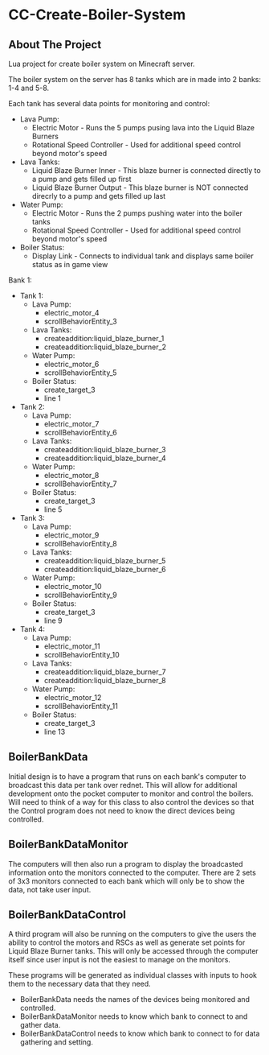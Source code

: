 # CC-Create-Boiler-System

## About The Project
Lua project for create boiler system on Minecraft server.

The boiler system on the server has 8 tanks which are in made into 2 banks: 1-4 and 5-8.

Each tank has several data points for monitoring and control:
 - Lava Pump:
   - Electric Motor - Runs the 5 pumps pusing lava into the Liquid Blaze Burners
   - Rotational Speed Controller - Used for additional speed control beyond motor's speed
 - Lava Tanks:
   - Liquid Blaze Burner Inner - This blaze burner is connected directly to a pump and gets filled up first
   - Liquid Blaze Burner Output - This blaze burner is NOT connected direcrly to a pump and gets filled up last
 - Water Pump:
   - Electric Motor - Runs the 2 pumps pushing water into the boiler tanks
   - Rotational Speed Controller - Used for additional speed control beyond motor's speed
 - Boiler Status:
   - Display Link - Connects to individual tank and displays same boiler status as in game view

Bank 1:
 - Tank 1:
   - Lava Pump:
     - electric_motor_4
     - scrollBehaviorEntity_3
   - Lava Tanks:
     - createaddition:liquid_blaze_burner_1
     - createaddition:liquid_blaze_burner_2
   - Water Pump:
     - electric_motor_6
     - scrollBehaviorEntity_5
   - Boiler Status:
     - create_target_3 
     - line 1
 - Tank 2:
   - Lava Pump:
     - electric_motor_7
     - scrollBehaviorEntity_6
   - Lava Tanks:
     - createaddition:liquid_blaze_burner_3
     - createaddition:liquid_blaze_burner_4
   - Water Pump:
     - electric_motor_8
     - scrollBehaviorEntity_7
   - Boiler Status:
     - create_target_3
     - line 5
 - Tank 3:
   - Lava Pump:
     - electric_motor_9
     - scrollBehaviorEntity_8
   - Lava Tanks:
     - createaddition:liquid_blaze_burner_5
     - createaddition:liquid_blaze_burner_6
   - Water Pump:
     - electric_motor_10
     - scrollBehaviorEntity_9
   - Boiler Status:
     - create_target_3
     - line 9
 - Tank 4:
   - Lava Pump:
     - electric_motor_11
     - scrollBehaviorEntity_10
   - Lava Tanks:
     - createaddition:liquid_blaze_burner_7
     - createaddition:liquid_blaze_burner_8
   - Water Pump:
     - electric_motor_12
     - scrollBehaviorEntity_11
   - Boiler Status:
     - create_target_3
     - line 13

## BoilerBankData
Initial design is to have a program that runs on each bank's computer to broadcast this data per tank over rednet.
This will allow for additional development onto the pocket computer to monitor and control the boilers. Will need to think
of a way for this class to also control the devices so that the Control program does not need to know the direct devices being
controlled.

## BoilerBankDataMonitor
The computers will then also run a program to display the broadcasted information onto the monitors connected to the computer.
There are 2 sets of 3x3 monitors connected to each bank which will only be to show the data, not take user input.

## BoilerBankDataControl
A third program will also be running on the computers to give the users the ability to control the motors and RSCs as well as 
generate set points for Liquid Blaze Burner tanks. This will only be accessed through the computer itself since user input is
not the easiest to manage on the monitors.

These programs will be generated as individual classes with inputs to hook them to the necessary data that they need.
 - BoilerBankData needs the names of the devices being monitored and controlled.
 - BoilerBankDataMonitor needs to know which bank to connect to and gather data.
 - BoilerBankDataControl needs to know which bank to connect to for data gathering and setting.
